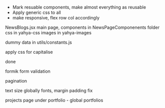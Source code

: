 - Mark resuable components, make almost everything as reusable
- Apply generic css to all
- make responsive, flex row col accordingly

NewsBlogs.jsx main page,
components in NewsPageComponenents folder
css in yahya-css
images in yahya-images

dummy data in utils/constants.js

apply css for capitalise

<!-- <Route path="/contact-us" element={<NewsBlogs />} /> --> done

formik form validation

<!-- mulitple component for sizes in dropdown -->

pagination

text size globally fonts, margin padding fix

projects page under portfolio - global portfolios
